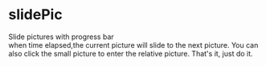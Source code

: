 # slidePic
Slide pictures with progress bar<br/>
when time elapsed,the current picture will slide to the next picture.
You can also click the small picture to enter the relative picture.
That's it, just do it.
